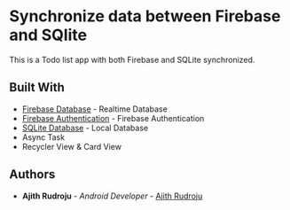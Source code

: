 # Synchronize data between Firebase and SQlite

This is a Todo list app with both Firebase and SQLite synchronized.

## Built With

* [Firebase Database](https://firebase.google.com/) - Realtime Database
* [Firebase Authentication](https://firebase.google.com/) - Firebase Authentication
* [SQLite Database](https://www.sqlite.org/index.html) - Local Database
* Async Task
* Recycler View & Card View

## Authors
* **Ajith Rudroju** - *Android Developer* - [Ajith Rudroju](https://github.com/ajithr1)
